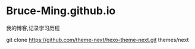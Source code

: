 # Bruce-Ming.github.io
我的博客,记录学习历程

git clone https://github.com/theme-next/hexo-theme-next.git themes/next
